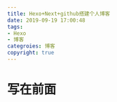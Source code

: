 ```yaml
---
title: Hexo+Next+github搭建个人博客
date: 2019-09-19 17:00:48
tags: 
- Hexo
- 博客
categroies: 博客
copyright: true
---
```


# 写在前面

